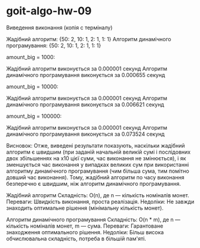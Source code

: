 # goit-algo-hw-09
 
Виведення виконання (копія с терміналу)

Жадібний алгоритм: {50: 2, 10: 1, 2: 1, 1: 1}
Алгоритм динамічного програмування: {50: 2, 10: 1, 2: 1, 1: 1}

amount_big = 1000:

Жадібний алгоритм виконується за 0.000001 секунд
Алгоритм динамічного програмування виконується за 0.000655 секунд
 
amount_big = 10000:

 Жадібний алгоритм виконується за 0.000001 секунд
Алгоритм динамічного програмування виконується за 0.006621 секунд

amount_big = 100000:

Жадібний алгоритм виконується за 0.000001 секунд
Алгоритм динамічного програмування виконується за 0.073524 секунд

Висновок: Отже, виведені результати показують, наскільки жадібний алгоритм є швидшим (при заданій начальній великій сумі і послідовних двох збільшеннях на х10 цієї суми, час виконання не змінюється), і як зменшується час виконання у випадках великих сум при використанні алгоритму динамічного програмування (чим більша сума, тим помітно довший час виконання). Тому, жадібний алгоритм по часу виконання безперечно є швидшим, ніж алгоритм динамічного програмування.

Жадібний алгоритм
Складність: O(n), де n — кількість номіналів монет.
Переваги: Швидкість виконання, проста реалізація.
Недоліки: Не завжди знаходить оптимальне рішення (мінімальну кількість монет).

Алгоритм динамічного програмування
Складність: O(n * m), де n — кількість номіналів монет, m — сума.
Переваги: Гарантоване знаходження оптимального рішення.
Недоліки: Більш висока обчислювальна складність, потреба в більшій пам'яті.
